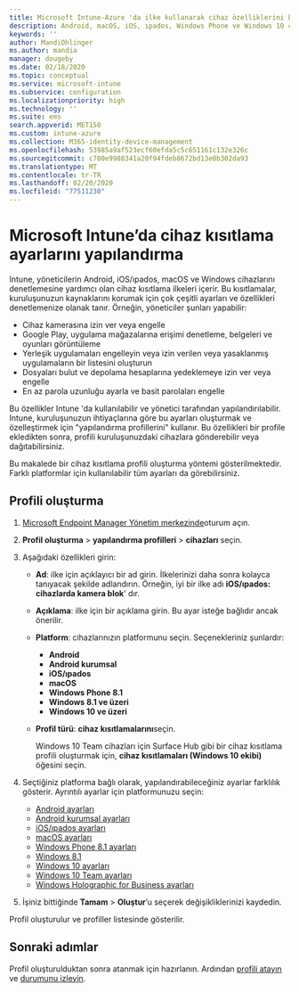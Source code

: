 ```yaml
---
title: Microsoft Intune-Azure 'da ilke kullanarak cihaz özelliklerini kısıtlama | Microsoft Docs
description: Android, macOS, iOS, ıpados, Windows Phone ve Windows 10 cihazlarında özellikleri kısıtlamak için bir cihaz profili ekleyin Microsoft Intune
keywords: ''
author: MandiOhlinger
ms.author: mandia
manager: dougeby
ms.date: 02/18/2020
ms.topic: conceptual
ms.service: microsoft-intune
ms.subservice: configuration
ms.localizationpriority: high
ms.technology: ''
ms.suite: ems
search.appverid: MET150
ms.custom: intune-azure
ms.collection: M365-identity-device-management
ms.openlocfilehash: 53985a9af523ecf60efda5c5c651161c132e326c
ms.sourcegitcommit: c780e9988341a20f94fdeb8672bd13e0b302da93
ms.translationtype: MT
ms.contentlocale: tr-TR
ms.lasthandoff: 02/20/2020
ms.locfileid: "77511230"
---
```

# <a name="configure-device-restriction-settings-in-microsoft-intune"></a>Microsoft Intune’da cihaz kısıtlama ayarlarını yapılandırma



Intune, yöneticilerin Android, iOS/ıpados, macOS ve Windows cihazlarını denetlemesine yardımcı olan cihaz kısıtlama ilkeleri içerir. Bu kısıtlamalar, kuruluşunuzun kaynaklarını korumak için çok çeşitli ayarları ve özellikleri denetlemenize olanak tanır. Örneğin, yöneticiler şunları yapabilir:

- Cihaz kamerasına izin ver veya engelle
- Google Play, uygulama mağazalarına erişimi denetleme, belgeleri ve oyunları görüntüleme
- Yerleşik uygulamaları engelleyin veya izin verilen veya yasaklanmış uygulamaların bir listesini oluşturun
- Dosyaları bulut ve depolama hesaplarına yedeklemeye izin ver veya engelle
- En az parola uzunluğu ayarla ve basit parolaları engelle

Bu özellikler Intune 'da kullanılabilir ve yönetici tarafından yapılandırılabilir. Intune, kuruluşunuzun ihtiyaçlarına göre bu ayarları oluşturmak ve özelleştirmek için "yapılandırma profillerini" kullanır. Bu özellikleri bir profile ekledikten sonra, profili kuruluşunuzdaki cihazlara gönderebilir veya dağıtabilirsiniz.

Bu makalede bir cihaz kısıtlama profili oluşturma yöntemi gösterilmektedir. Farklı platformlar için kullanılabilir tüm ayarları da görebilirsiniz.

## <a name="create-the-profile"></a>Profili oluşturma

1. [Microsoft Endpoint Manager Yönetim merkezinde](https://go.microsoft.com/fwlink/?linkid=2109431)oturum açın.
2. **Profil oluşturma** > **yapılandırma profilleri** > **cihazları** seçin.
3. Aşağıdaki özellikleri girin:

    - **Ad**: ilke için açıklayıcı bir ad girin. İlkelerinizi daha sonra kolayca tanıyacak şekilde adlandırın. Örneğin, iyi bir ilke adı **iOS/ıpados: cihazlarda kamera blok**' dır.
    - **Açıklama**: ilke için bir açıklama girin. Bu ayar isteğe bağlıdır ancak önerilir.
    - **Platform**: cihazlarınızın platformunu seçin. Seçenekleriniz şunlardır:  

        - **Android**
        - **Android kurumsal**
        - **iOS/ıpados**
        - **macOS**
        - **Windows Phone 8.1**
        - **Windows 8.1 ve üzeri**
        - **Windows 10 ve üzeri**

    - **Profil türü**: **cihaz kısıtlamalarını**seçin.

        Windows 10 Team cihazları için Surface Hub gibi bir cihaz kısıtlama profili oluşturmak için, **cihaz kısıtlamaları (Windows 10 ekibi)** öğesini seçin.

4. Seçtiğiniz platforma bağlı olarak, yapılandırabileceğiniz ayarlar farklılık gösterir. Ayrıntılı ayarlar için platformunuzu seçin:

    - [Android ayarları](../device-restrictions-android.md)
    - [Android kurumsal ayarları](../device-restrictions-android-for-work.md)
    - [iOS/ıpados ayarları](device-restrictions-ios.md)
    - [macOS ayarları](device-restrictions-macos.md)
    - [Windows Phone 8.1 ayarları](device-restrictions-windows-phone-8-1.md)
    - [Windows 8.1](device-restrictions-windows-8-1.md)
    - [Windows 10 ayarları](device-restrictions-windows-10.md)
    - [Windows 10 Team ayarları](device-restrictions-windows-10-teams.md)
    - [Windows Holographic for Business ayarları](device-restrictions-windows-holographic.md)

5. İşiniz bittiğinde **Tamam** > **Oluştur**’u seçerek değişikliklerinizi kaydedin.

Profil oluşturulur ve profiller listesinde gösterilir.

## <a name="next-steps"></a>Sonraki adımlar

Profil oluşturulduktan sonra atanmak için hazırlanın. Ardından [profili atayın](../device-profile-assign.md) ve [durumunu izleyin](../device-profile-monitor.md).

<!--  Removing image as part of design review; retaining source until we known the disposition.

## Example of device restriction settings

In this high-level example, you'll create a device restriction policy that blocks the use of the built-in camera app on Android devices.

![How to disable the camera on Android devices](./media/device-restrictions-configure/disable-android-camera.png)

-->
